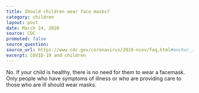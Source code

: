```yaml
---
title: Should children wear face masks?
category: children
layout: post
date: March 24, 2020
source: CDC
promoted: false
source_question: 
source_url: https://www.cdc.gov/coronavirus/2019-ncov/faq.html#anchor_1584387482747
excerpt: COVID-19 and children
---
```


No. If your child is healthy, there is no need for them to wear a facemask. Only people who have symptoms of illness or who are providing care to those who are ill should wear masks.